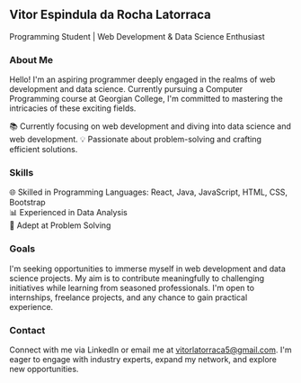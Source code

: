 ## Vitor Espindula da Rocha Latorraca  
Programming Student | Web Development & Data Science Enthusiast  

### About Me  
Hello! I'm an aspiring programmer deeply engaged in the realms of web development and data science. Currently pursuing a Computer Programming course at Georgian College, I'm committed to mastering the intricacies of these exciting fields.

📚 Currently focusing on web development and diving into data science and web development.
💡 Passionate about problem-solving and crafting efficient solutions.  

### Skills  
🌐 Skilled in Programming Languages: React, Java, JavaScript, HTML, CSS, Bootstrap  
📊 Experienced in Data Analysis  
🚀 Adept at Problem Solving  

### Goals  
I'm seeking opportunities to immerse myself in web development and data science projects. My aim is to contribute meaningfully to challenging initiatives while learning from seasoned professionals. I'm open to internships, freelance projects, and any chance to gain practical experience.

### Contact  
Connect with me via LinkedIn or email me at vitorlatorraca5@gmail.com. I'm eager to engage with industry experts, expand my network, and explore new opportunities.
